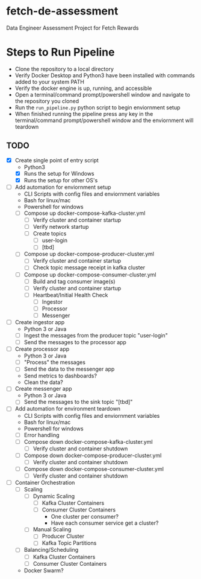 # fetch-de-assessment
 Data Engineer Assessment Project for Fetch Rewards

# Steps to Run Pipeline
- Clone the repository to a local directory
- Verify Docker Desktop and Python3 have been installed with commands added to your system PATH
- Verify the docker engine is up, running, and accessible
- Open a terminal/command prompt/powershell window and navigate to the repository you cloned
- Run the `run_pipeline.py` python script to begin enviornment setup
- When finished running the pipeline press any key in the terminal/command prompt/powershell window and the enviornment will teardown

## TODO
- [x] Create single point of entry script
    - Python3
    - [x] Runs the setup for Windows
    - [x] Runs the setup for other OS's
- [ ] Add automation for enviornment setup
    - CLI Scripts with config files and enviornment variables
    - Bash for linux/mac
    - Powershell for windows
    - [ ] Compose up docker-compose-kafka-cluster.yml
        - [ ] Verify cluster and container startup
        - [ ] Verify network startup
        - [ ] Create topics
            - [ ] user-login
            - [ ] \[tbd\]
    - [ ] Compose up docker-compose-producer-cluster.yml
        - [ ] Verify cluster and container startup
        - [ ] Check topic message receipt in kafka cluster
    - [ ] Compose up docker-compose-consumer-cluster.yml
        - [ ] Build and tag consumer image\(s\)
        - [ ] Verify cluster and container startup
        - [ ] Heartbeat/Initial Health Check
            - [ ] Ingestor
            - [ ] Processor
            - [ ] Messenger
- [ ] Create ingestor app
    - Python 3 or Java
    - [ ] Ingest the messages from the producer topic "user-login"
    - [ ] Send the messages to the processor app
- [ ] Create processor app
    - Python 3 or Java
    - [ ] "Process" the messages
    - [ ] Send the data to the messenger app
    - Send metrics to dashboards?
    - Clean the data?
- [ ] Create messenger app
    - Python 3 or Java
    - [ ] Send the messages to the sink topic "\[tbd\]"
- [ ] Add automation for environment teardown
    - CLI Scripts with config files and enviornment variables
    - Bash for linux/mac
    - Powershell for windows
    - [ ] Error handling
    - [ ] Compose down docker-compose-kafka-cluster.yml
        - [ ] Verify cluster and container shutdown
    - [ ] Compose down docker-compose-producer-cluster.yml
        - [ ] Verify cluster and container shutdown
    - [ ] Compose down docker-compose-consumer-cluster.yml
        - [ ] Verify cluster and container shutdown
- [ ] Container Orchestration
    - [ ] Scaling
        - [ ] Dynamic Scaling
            - [ ] Kafka Cluster Containers
            - [ ] Consumer Cluster Containers
                - One cluster per consumer?
                - Have each consumer service get a cluster?
        - [ ] Manual Scaling
            - [ ] Producer Cluster
            - [ ] Kafka Topic Partitions
    - [ ] Balancing/Scheduling
        - [ ] Kafka Cluster Containers
        - [ ] Consumer Cluster Containers
    - Docker Swarm?